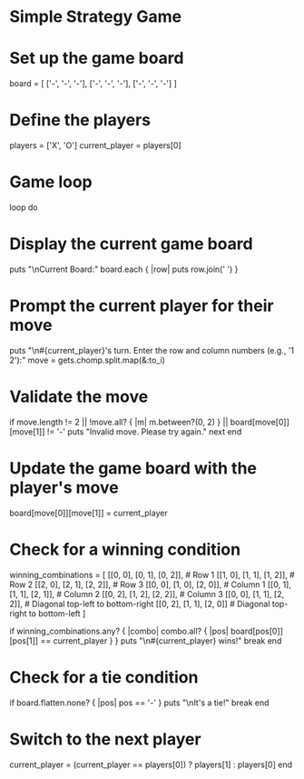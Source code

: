 # Simple Strategy Game

# Set up the game board
board = [
  ['-', '-', '-'],
  ['-', '-', '-'],
  ['-', '-', '-']
]

# Define the players
players = ['X', 'O']
current_player = players[0]

# Game loop
loop do
  # Display the current game board
  puts "\nCurrent Board:"
  board.each { |row| puts row.join(' ') }

  # Prompt the current player for their move
  puts "\n#{current_player}'s turn. Enter the row and column numbers (e.g., '1 2'):"
  move = gets.chomp.split.map(&:to_i)

  # Validate the move
  if move.length != 2 || !move.all? { |m| m.between?(0, 2) } || board[move[0]][move[1]] != '-'
    puts "Invalid move. Please try again."
    next
  end

  # Update the game board with the player's move
  board[move[0]][move[1]] = current_player

  # Check for a winning condition
  winning_combinations = [
    [[0, 0], [0, 1], [0, 2]], # Row 1
    [[1, 0], [1, 1], [1, 2]], # Row 2
    [[2, 0], [2, 1], [2, 2]], # Row 3
    [[0, 0], [1, 0], [2, 0]], # Column 1
    [[0, 1], [1, 1], [2, 1]], # Column 2
    [[0, 2], [1, 2], [2, 2]], # Column 3
    [[0, 0], [1, 1], [2, 2]], # Diagonal top-left to bottom-right
    [[0, 2], [1, 1], [2, 0]]  # Diagonal top-right to bottom-left
  ]

  if winning_combinations.any? { |combo| combo.all? { |pos| board[pos[0]][pos[1]] == current_player } }
    puts "\n#{current_player} wins!"
    break
  end

  # Check for a tie condition
  if board.flatten.none? { |pos| pos == '-' }
    puts "\nIt's a tie!"
    break
  end

  # Switch to the next player
  current_player = (current_player == players[0]) ? players[1] : players[0]
end
